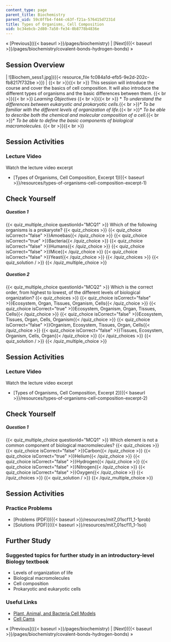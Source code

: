 ```yaml
---
content_type: page
parent_title: Biochemistry
parent_uid: 59c0ffb4-f444-c63f-f21a-576415d7231d
title: Types of Organisms, Cell Composition
uid: bc34ebcb-2d80-7a50-fe34-0b8778b4836e
---
```


« [Previous]({{< baseurl >}}/pages/biochemistry) | [Next]({{< baseurl >}}/pages/biochemistry/covalent-bonds-hydrogen-bonds) »

Session Overview
----------------

| ![Biochem_sess1.jpg]({{< resource_file fc084a1d-efb5-9e2d-202c-fb8217f732be >}}) |  {{< br >}}{{< br >}} This session will introduce the course and cover the basics of cell composition. It will also introduce the different types of organisms and the basic differences between them. {{< br >}}{{< br >}} _Learning Objectives_ {{< br >}}{{< br >}} *   _To understand the differences between eukaryotic and prokaryotic cells._{{< br >}}*   _To be familiar with the different levels of organization of life._{{< br >}}*   _To be able to describe both the chemical and molecular composition of a cell._{{< br >}}*   _To be able to define the basic components of biological macromolecules._ {{< br >}}{{< br >}}  

Session Activities
------------------

### Lecture Video

Watch the lecture video excerpt

*   [Types of Organisms, Cell Composition, Excerpt 1]({{< baseurl >}}/resources/types-of-organisms-cell-composition-excerpt-1)

Check Yourself
--------------

##### Question 1
 {{< quiz_multiple_choice questionId="MCQ1" >}} Which of the following organisms is a prokaryote? {{< quiz_choices >}} {{< quiz_choice isCorrect="false" >}}Amoebas{{< /quiz_choice >}} {{< quiz_choice isCorrect="true" >}}Bacteria{{< /quiz_choice >}} {{< quiz_choice isCorrect="false" >}}Humans{{< /quiz_choice >}} {{< quiz_choice isCorrect="false" >}}Mice{{< /quiz_choice >}} {{< quiz_choice isCorrect="false" >}}Yeast{{< /quiz_choice >}} {{< /quiz_choices >}} {{< quiz_solution / >}} {{< /quiz_multiple_choice >}}
##### Question 2
 {{< quiz_multiple_choice questionId="MCQ2" >}} Which is the correct order, from highest to lowest, of the different levels of biological organization? {{< quiz_choices >}} {{< quiz_choice isCorrect="false" >}}Ecosystem, Organ, Tissues, Organism, Cells{{< /quiz_choice >}} {{< quiz_choice isCorrect="true" >}}Ecosystem, Organism, Organ, Tissues, Cells{{< /quiz_choice >}} {{< quiz_choice isCorrect="false" >}}Ecosystem, Tissues, Organ, Cells, Organism{{< /quiz_choice >}} {{< quiz_choice isCorrect="false" >}}Organism, Ecosystem, Tissues, Organ, Cells{{< /quiz_choice >}} {{< quiz_choice isCorrect="false" >}}Tissues, Ecosystem, Organism, Cells, Organ{{< /quiz_choice >}} {{< /quiz_choices >}} {{< quiz_solution / >}} {{< /quiz_multiple_choice >}}

Session Activities
------------------

### Lecture Video

Watch the lecture video excerpt

*   [Types of Organisms, Cell Composition, Excerpt 2]({{< baseurl >}}/resources/types-of-organisms-cell-composition-excerpt-2)

Check Yourself
--------------

##### Question 1
 {{< quiz_multiple_choice questionId="MCQ1" >}} Which element is not a common component of biological macromolecules? {{< quiz_choices >}} {{< quiz_choice isCorrect="false" >}}Carbon{{< /quiz_choice >}} {{< quiz_choice isCorrect="true" >}}Helium{{< /quiz_choice >}} {{< quiz_choice isCorrect="false" >}}Hydrogen{{< /quiz_choice >}} {{< quiz_choice isCorrect="false" >}}Nitrogen{{< /quiz_choice >}} {{< quiz_choice isCorrect="false" >}}Oxygen{{< /quiz_choice >}} {{< /quiz_choices >}} {{< quiz_solution / >}} {{< /quiz_multiple_choice >}}

Session Activities
------------------

### Practice Problems

*   [Problems (PDF)]({{< baseurl >}}/resources/mit7_01scf11_1-1prob)
*   [Solutions (PDF)]({{< baseurl >}}/resources/mit7_01scf11_1-1sol)

Further Study
-------------

### Suggested topics for further study in an introductory-level Biology textbook

*   Levels of organization of life
*   Biological macromolecules
*   Cell composition
*   Prokaryotic and eukaryotic cells

### Useful Links

*   [Plant, Animal, and Bacteria Cell Models](http://www.cellsalive.com/cells/3dcell.htm)
*   [Cell Cams](http://www.cellsalive.com/cam0.htm)

« [Previous]({{< baseurl >}}/pages/biochemistry) | [Next]({{< baseurl >}}/pages/biochemistry/covalent-bonds-hydrogen-bonds) »